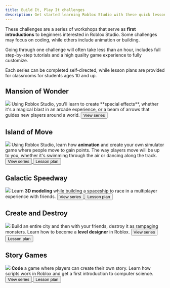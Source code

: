```yaml
---
title: Build It, Play It challenges
description: Get started learning Roblox Studio with these quick lessons. Build games and experiences.
---
```


These challenges are a series of workshops that serve as **first introductions** to beginners interested in Roblox Studio. Some challenges may focus on coding, while others include animation or building.

Going through one challenge will often take less than an hour, includes full step-by-step tutorials and a high quality game experience to fully customize.

Each series can be completed self-directed, while lesson plans are provided for classrooms for students ages 10 and up.

## Mansion of Wonder

<img src="../../assets/education/build-it-play-it-mansion-of-wonder/landing-page/beginner.jpeg" />

<Grid container spacing={6}>

<Grid item XSmall={8} XLarge={8}>
Using Roblox Studio, you'll learn to create **special effects**, whether it's a magical blast in an arcade experience, or a beam of arrows that guides new players around a world.
</Grid>

<Grid item XSmall={4} XLarge={4}>
<a href="../../education/build-it-play-it-mansion-of-wonder/landing-page.md">
<Button variant="text">View series</Button>
</a>
</Grid>

</Grid>

## Island of Move

<img src="../../assets/education/build-it-play-it-island-of-move/save-and-publish/hero-banner.jpeg" />

<Grid container spacing={6}>

<Grid item XSmall={8} XLarge={8}>
Using Roblox Studio, learn how <b>animation</b> and create your own simulator game where people move to gain points. The way players move will be up to you, whether it's swimming through the air or dancing along the track.
</Grid>

<Grid item XSmall={4} XLarge={4}>
<a href="../../education/build-it-play-it-island-of-move/landing.md">
<Button variant="button">View series</Button>
</a>
<a href="../../education/lesson-plans/animate-in-roblox-lesson.md">
<Button variant="text">Lesson plan</Button>
</a>
</Grid>

</Grid>

## Galactic Speedway

<img src="../../assets/education/build-it-play-it-galactic-speedway/going-for-a-race/hero-race.jpeg" />

<Grid container spacing={6}>

<Grid item XSmall={8} XLarge={8}>
Learn <b>3D modeling</b> while building a spaceship to race in a multiplayer experience with friends.
</Grid>

<Grid item XSmall={4} XLarge={4}>
<a href="../../education/build-it-play-it-galactic-speedway/main-page.md">
<Button variant="button">View series</Button>
</a> <a href="../../education/lesson-plans/galactic-speedway-lesson.md">
<Button variant="text">Lesson plan</Button>
</a>
</Grid>

</Grid>

## Create and Destroy

<img src="../../assets/education/build-it-play-it-create-and-destroy/playersOverlookingCity_banner.jpg" />

<Grid container spacing={6}>

<Grid item XSmall={8} XLarge={8}>
Build an entire city and then with your friends, destroy it as rampaging monsters. Learn how to become a <b>level designer</b> in Roblox.
</Grid>

<Grid item XSmall={4} XLarge={4}>
<a href="../../education/build-it-play-it-create-and-destroy/landing.md">
<Button variant="button">View series</Button>
</a> <a href="../../education/lesson-plans/create-and-destroy-lesson.md">
<Button variant="text">Lesson plan</Button>
</a>
</Grid>

</Grid>

## Story Games

<img src="../../assets/education/story-games/wcc_heroPedestal.jpg" />

<Grid container spacing={6}>

<Grid item XSmall={8} XLarge={8}>
<b>Code</b> a game where players can create their own story. Learn how scripts work in Roblox and get a first introduction to computer science.
</Grid>

<Grid item XSmall={4} XLarge={4}>
<a href="../../education/build-it-play-it-story-games/landing.md">
<Button variant="button">View series</Button>
</a> <a href="../../education/lesson-plans/story-games-lesson.md">
<Button variant="text">Lesson plan</Button>
</a>
</Grid>

</Grid>
